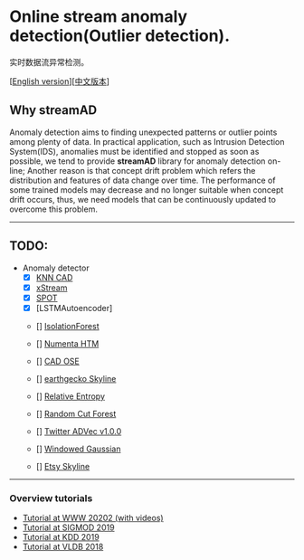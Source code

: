 

<!--
 * @Author: liufr
 * @Github: https://github.com/Fengrui-Liu
 * @LastEditTime: 2020-12-27 16:16:59
 * @Copyright 2020 liufr
 * @Description:
-->

# Online stream anomaly detection(Outlier detection).


实时数据流异常检测。

[[English version](./README.md)][[中文版本](./README_zh_CN.md)]


## Why streamAD

Anomaly detection aims to finding unexpected patterns or outlier points among plenty of data. In practical application, such as Intrusion Detection System(IDS), anomalies must be identified and stopped as soon as possible, we tend to provide **streamAD** library for anomaly detection on-line; Another reason is that concept drift problem which refers the distribution and features of data change over time. The performance of some trained models may decrease and no longer suitable when concept drift occurs, thus, we need models that can be continuously updated to overcome this problem.


---


## TODO:

- Anomaly detector
    - [x] [KNN CAD](https://github.com/numenta/NAB/tree/master/nab/detectors/knncad)
    - [x] [xStream](https://cmuxstream.github.io/)
    - [x] [SPOT](https://dl.acm.org/doi/10.1145/3097983.3098144)
    - [x] [LSTMAutoencoder]
    - [] [IsolationForest](https://cs.nju.edu.cn/zhouzh/zhouzh.files/publication/icdm08b.pdf)
    - [] [Numenta HTM](https://github.com/numenta/nupic)
    - [] [CAD OSE](https://github.com/smirmik/CAD)
    - [] [earthgecko Skyline](https://github.com/earthgecko/skyline)

    - [] [Relative Entropy](http://www.hpl.hp.com/techreports/2011/HPL-2011-8.pdf)
    - [] [Random Cut Forest](http://proceedings.mlr.press/v48/guha16.pdf)
    - [] [Twitter ADVec v1.0.0](https://github.com/twitter/AnomalyDetection)
    - [] [Windowed Gaussian](https://github.com/numenta/NAB/blob/master/nab/detectors/gaussian/windowedGaussian_detector.py)
    - [] [Etsy Skyline](https://github.com/etsy/skyline)



---

### Overview tutorials
* [Tutorial at WWW 20202 (with videos)](https://lovvge.github.io/Forecasting-Tutorial-WWW-2020/)
* [Tutorial at SIGMOD 2019](https://lovvge.github.io/Forecasting-Tutorials/SIGMOD-2019/)
* [Tutorial at KDD 2019](https://lovvge.github.io/Forecasting-Tutorial-KDD-2019/)
* [Tutorial at VLDB 2018](https://lovvge.github.io/Forecasting-Tutorial-VLDB-2018/)